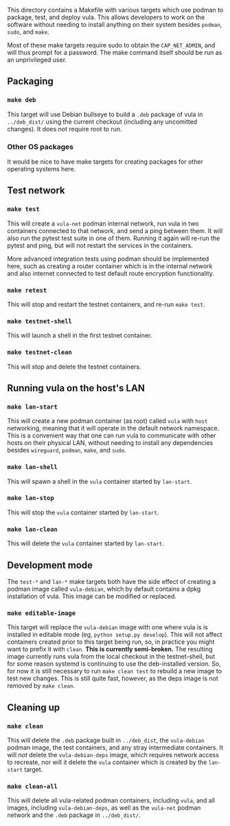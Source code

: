 This directory contains a Makefile with various targets which use podman to
package, test, and deploy vula. This allows developers to work on the software
without needing to install anything on their system besides `podman`, `sudo`,
and `make`.

Most of these make targets require sudo to obtain the `CAP_NET_ADMIN`, and will
thus prompt for a password. The make command itself should be run as an
unprivileged user.

## Packaging

### `make deb`

This target will use Debian bullseye to build a `.deb` package of vula in
`../deb_dist/` using the current checkout (including any uncomitted changes).
It does not require root to run.

### Other OS packages

It would be nice to have make targets for creating packages for other operating
systems here.

## Test network

### `make test`

This will create a `vula-net` podman internal network, run
vula in two containers connected to that network, and send a ping between them.
It will also run the pytest test suite in one of them. Running it again will
re-run the pytest and ping, but will not restart the services in the
containers.

More advanced integration tests using podman should be implemented here,
such as creating a router container which is in the internal network and also
internet connected to test default route encryption functionality.

### `make retest`

This will stop and restart the testnet containers, and re-run `make test`.

### `make testnet-shell`

This will launch a shell in the first testnet container.

### `make testnet-clean`

This will stop and delete the testnet containers.

## Running vula on the host's LAN

### `make lan-start`

This will create a new podman container (as root) called `vula` with `host`
networking, meaning that it will operate in the default network namespace. This
is a convenient way that one can run vula to communicate with other hosts on
their physical LAN, without needing to install any dependencies besides
`wireguard`, `podman`, `make`, and `sudo`.

### `make lan-shell`

This will spawn a shell in the `vula` container started by `lan-start`.

### `make lan-stop`

This will stop the `vula` container started by `lan-start`.

### `make lan-clean`

This will delete the `vula` container started by `lan-start`.

## Development mode

The `test-*` and `lan-*` make targets both have the side effect of creating a
podman image called `vula-debian`, which by default contains a dpkg
installation of vula. This image can be modified or replaced.

### `make editable-image`

This target will replace the `vula-debian` image with one where vula is is
installed in editable mode (eg, `python setup.py develop`). This will not
affect containers created prior to this target being run, so, in practice you
might want to prefix it with `clean`. **This is currently semi-broken.** The
resulting image currently runs vula from the local checkout in the
testnet-shell, but for some reason systemd is continuing to use the
deb-installed version. So, for now it is still necessary to run `make clean
test` to rebuild a new image to test new changes. This is still quite fast,
however, as the deps image is not removed by `make clean`.

## Cleaning up

### `make clean`

This will delete the `.deb` package built in `../deb_dist`, the `vula-debian`
podman image, the test containers, and any stray intermediate containers. It
will *not* delete the `vula-debian-deps` image, which requires network access
to recreate, nor will it delete the `vula` container which is created by the
`lan-start` target.

### `make clean-all`

This will delete all vula-related podman containers, including `vula`, and all
images, including `vula-debian-deps`, as well as the `vula-net` podman network
and the `.deb` package in `../deb_dist/`.
